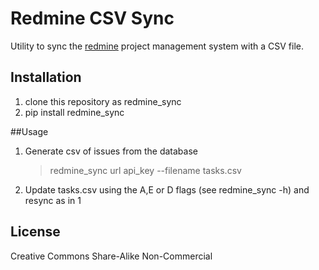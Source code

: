 # Redmine CSV Sync

Utility to sync the [redmine][] project management system with a CSV file.

## Installation

1. clone this repository as redmine_sync
2. pip install redmine_sync

##Usage

1. Generate csv of issues from the database

   > redmine_sync url api_key --filename tasks.csv

2. Update tasks.csv using the A,E or D flags (see redmine_sync -h) and resync as in 1



[redmine]: http://www.redmine.org

## License

Creative Commons Share-Alike Non-Commercial
